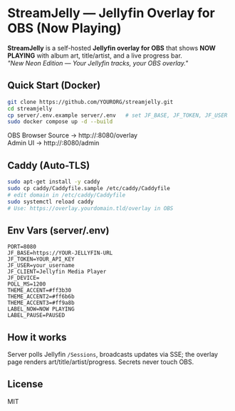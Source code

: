 # StreamJelly — Jellyfin Overlay for OBS (Now Playing)

**StreamJelly** is a self-hosted **Jellyfin overlay for OBS** that shows **NOW PLAYING** with album art, title/artist, and a live progress bar.  
_"New Neon Edition — Your Jellyfin tracks, your OBS overlay."_

## Quick Start (Docker)
```bash
git clone https://github.com/YOURORG/streamjelly.git
cd streamjelly
cp server/.env.example server/.env   # set JF_BASE, JF_TOKEN, JF_USER
sudo docker compose up -d --build
```

OBS Browser Source → http://<server-ip>:8080/overlay  
Admin UI → http://<server-ip>:8080/admin

## Caddy (Auto-TLS)
```bash
sudo apt-get install -y caddy
sudo cp caddy/Caddyfile.sample /etc/caddy/Caddyfile
# edit domain in /etc/caddy/Caddyfile
sudo systemctl reload caddy
# Use: https://overlay.yourdomain.tld/overlay in OBS
```

## Env Vars (server/.env)
```
PORT=8080
JF_BASE=https://YOUR-JELLYFIN-URL
JF_TOKEN=YOUR_API_KEY
JF_USER=your_username
JF_CLIENT=Jellyfin Media Player
JF_DEVICE=
POLL_MS=1200
THEME_ACCENT=#ff3b30
THEME_ACCENT2=#ff6b6b
THEME_ACCENT3=#ff9a8b
LABEL_NOW=NOW PLAYING
LABEL_PAUSE=PAUSED
```

## How it works

Server polls Jellyfin `/Sessions`, broadcasts updates via SSE; the overlay page renders art/title/artist/progress. Secrets never touch OBS.

## License

MIT
